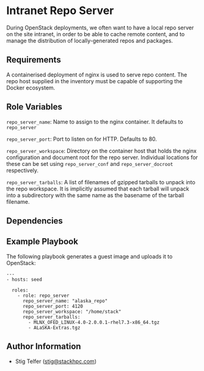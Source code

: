 Intranet Repo Server
====================

During OpenStack deployments, we often want to have a local repo server
on the site intranet, in order to be able to cache remote content,
and to manage the distribution of locally-generated repos and packages.

Requirements
------------

A containerised deployment of nginx is used to serve repo content.
The repo host supplied in the inventory must be capable of supporting
the Docker ecosystem.

Role Variables
--------------

`repo_server_name`: Name to assign to the nginx container.
It defaults to `repo_server`

`repo_server_port`: Port to listen on for HTTP.
Defaults to 80.

`repo_server_workspace`: Directory on the container host that
holds the nginx configuration and document root for the repo server.
Individual locations for these can be set using `repo_server_conf` and
`repo_server_docroot` respectively.

`repo_server_tarballs`: A list of filenames of gzipped tarballs to
unpack into the repo workspace.  It is implicitly assumed that each
tarball will unpack into a subdirectory with the same name as the
basename of the tarball filename.

Dependencies
------------

Example Playbook
----------------

The following playbook generates a guest image and uploads it to OpenStack:

    ---
    - hosts: seed

      roles:
        - role: repo_server
          repo_server_name: "alaska_repo"
          repo_server_port: 4120
          repo_server_workspace: "/home/stack"
          repo_server_tarballs:
            - MLNX_OFED_LINUX-4.0-2.0.0.1-rhel7.3-x86_64.tgz
            - ALaSKA-Extras.tgz

Author Information
------------------

- Stig Telfer (<stig@stackhpc.com>)
